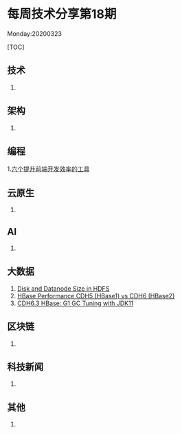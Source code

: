 # 每周技术分享第18期
Monday:20200323  

[TOC]


## 技术

1.  



## 架构

1.



## 编程

1.[六个提升前端开发效率的工具](https://www.infoq.cn/article/LAtq1JpE5XNAvC2tx0uu)



## 云原生

1.



## AI

1.



## 大数据

1. [Disk and Datanode Size in HDFS](https://blog.cloudera.com/disk-and-datanode-size-in-hdfs/)  
2. [HBase Performance CDH5 (HBase1) vs CDH6 (HBase2)](https://blog.cloudera.com/hbase-performance-cdh5-hbase1-vs-cdh6-hbase2/)  
3. [CDH6.3 HBase: G1 GC Tuning with JDK11](https://blog.cloudera.com/cdh6-3-hbase-g1-gc-tuning-with-jdk11/)  


## 区块链

1.



## 科技新闻

1.



## 其他

1.

